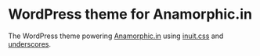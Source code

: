 # WordPress theme for Anamorphic.in

The WordPress theme powering [Anamorphic.in](http://anamorphic.in) using [inuit.css](http://inuitcss.com) and [underscores](http://underscores.me). 
